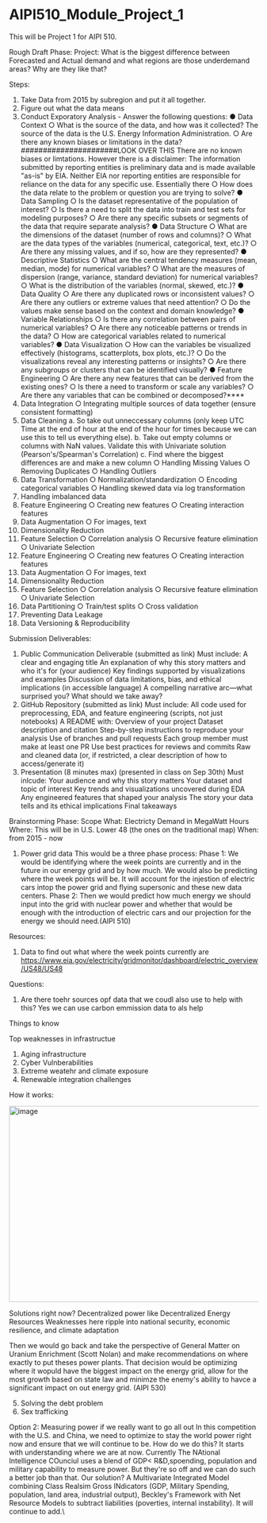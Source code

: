 # AIPI510_Module_Project_1
This will be Project 1 for AIPI 510.

Rough Draft Phase:
Project:
What is the biggest difference between Forecasted and Actual demand and what regions are those underdemand areas? Why are they like that?

Steps:
1. Take Data from 2015 by subregion and put it all together.
2. Figure out what the data means
3. Conduct Exporatory Analysis - Answer the following questions:
● Data Context
  ○ What is the source of the data, and how was it collected?
The source of the data is the U.S. Energy Information Administration.
  ○ Are there any known biases or limitations in the data?
######################LOOK OVER THIS
There are no known biases or limtations. However there is a disclaimer: The information submitted by reporting entities is preliminary data and is made available "as-is" by EIA. Neither EIA nor reporting entities are responsible for reliance on the data for any specific use. Essentially there
  ○ How does the data relate to the problem or question you are trying to solve?
● Data Sampling
  ○ Is the dataset representative of the population of interest?
  ○ Is there a need to split the data into train and test sets for modeling purposes?
  ○ Are there any specific subsets or segments of the data that require separate analysis?
● Data Structure
  ○ What are the dimensions of the dataset (number of rows and columns)?
  ○ What are the data types of the variables (numerical, categorical, text, etc.)?
  ○ Are there any missing values, and if so, how are they represented?
● Descriptive Statistics
  ○ What are the central tendency measures (mean, median, mode) for numerical variables?
  ○ What are the measures of dispersion (range, variance, standard deviation) for numerical
    variables?
  ○ What is the distribution of the variables (normal, skewed, etc.)?
● Data Quality
  ○ Are there any duplicated rows or inconsistent values?
  ○ Are there any outliers or extreme values that need attention?
  ○ Do the values make sense based on the context and domain knowledge?
● Variable Relationships
  ○ Is there any correlation between pairs of numerical variables?
  ○ Are there any noticeable patterns or trends in the data?
  ○ How are categorical variables related to numerical variables?
● Data Visualization
  ○ How can the variables be visualized effectively (histograms, scatterplots, box plots, etc.)?
  ○ Do the visualizations reveal any interesting patterns or insights?
  ○ Are there any subgroups or clusters that can be identified visually?
● Feature Engineering
  ○ Are there any new features that can be derived from the existing ones?
  ○ Is there a need to transform or scale any variables?
  ○ Are there any variables that can be combined or decomposed?****
5. Data Integration
  ○ Integrating multiple sources of data together (ensure consistent formatting)
6. Data Cleaning
   a. So take out unneccessary columns (only keep UTC Time at the end of hour at the end of the hour for times because we can use this to tell us everything else).
   b. Take out empty columns or columns with NaN values. Validate this with Univariate solution (Pearson's/Spearman's Correlation)
   c. Find where the biggest differences are and make a new column
  ○ Handling Missing Values
  ○ Removing Duplicates
  ○ Handling Outliers
7. Data Transformation
  ○ Normalization/standardization
  ○ Encoding categorical variables
  ○ Handling skewed data via log transformation
8. Handling imbalanced data
9. Feature Engineering
  ○ Creating new features
  ○ Creating interaction features
10. Data Augmentation
  ○ For images, text
11. Dimensionality Reduction
12. Feature Selection
  ○ Correlation analysis
  ○ Recursive feature elimination
  ○ Univariate Selection
13. Feature Engineering
  ○ Creating new features
  ○ Creating interaction features
14. Data Augmentation
  ○ For images, text
15. Dimensionality Reduction
16. Feature Selection
  ○ Correlation analysis
  ○ Recursive feature elimination
  ○ Univariate Selection
17. Data Partitioning
○ Train/test splits
○ Cross validation
18. Preventing Data Leakage
19. Data Versioning & Reproducibility

Submission Deliverables:
1. Public Communication Deliverable (submitted as link)
   Must include:
   A clear and engaging title
   An explanation of why this story matters and who it's for (your audience)
   Key findings supported by visualizations and examples
   Discussion of data limitations, bias, and ethical implications (in accessible language)
   A compelling narrative arc—what surprised you? What should we take away?
2. GitHub Repository (submitted as link)
   Must include:
   All code used for preprocessing, EDA, and feature engineering (scripts, not just notebooks)
   A README with:
      Overview of your project
      Dataset description and citation
      Step-by-step instructions to reproduce your analysis
      Use of branches and pull requests
   Each group member must make at least one PR
      Use best practices for reviews and commits
   Raw and cleaned data (or, if restricted, a clear description of how to access/generate it)
5. Presentation (8 minutes max) (presented in class on Sep 30th)
  Must inlcude:
      Your audience and why this story matters
      Your dataset and topic of interest
      Key trends and visualizations uncovered during EDA
      Any engineered features that shaped your analysis
      The story your data tells and its ethical implications
      Final takeaways

Brainstorming Phase:
Scope
What: Electricty Demand in MegaWatt Hours
Where: This will be in U.S. Lower 48 (the ones on the traditional map)
When: from 2015 - now

1. Power grid data
   This would be a three phase process:
   Phase 1: We would be identifying where the week points are currently and in the future in our energy grid and by how much. We would also be predicting where the week points will be. It will account for the injestion of electric cars intop the power grid and flying supersonic and these new data centers.
   Phase 2: Then we would predict how much energy we should input into the grid with nuclear power and whether that would be enough with the introduction of electric cars and our projection for the energy we should need.(AIPI 510)

Resources:
1. Data to find out what where the week points currently are
https://www.eia.gov/electricity/gridmonitor/dashboard/electric_overview/US48/US48

Questions:
1. Are there toehr sources opf data that we coudl also use to help with this?
Yes we can use carbon emmission data to als help 

Things to know

Top weaknesses in infrastructue
1. Aging infrastructure
2. Cyber Vulnberabilities
3. Extreme weatehr and climate exposure
4. Renewable integration challenges

How it works:

<img width="865" height="395" alt="image" src="https://github.com/user-attachments/assets/9aeb554b-fd62-4125-b839-5f72bf89d89d" />

Solutions right now?
Decentralized power like Decentralized Energy Resources
Weaknesses here ripple into national security, economic resilience, and climate adaptation

   Then we would go back and take the perspective of General Matter on Uranium Enrichment (Scott Nolan) and make recommendations on where exactly to put theses power plants. That decision would be optimizing where it wopuld have the biggest impact on the energy grid, allow for the most growth based on state law and minimze the enemy's ability to havce a significant impact on out energy grid. (AIPI 530)

   
5. Solving the debt problem
6. Sex trafficking

Option 2: Measuring power if we really want to go all out
In this competition with the U.S. and China, we need to optimize to stay the world power right now and ensure that we will continue to be. How do we do this? It starts with understanding where we are at now. Currently The NAtional Intelligence COunciul uses a blend of GDP< R&D,spoending, population and military capability to measure power. But they're so off and we can do such a better job than that. Our solution? A Multivariate Integrated Model combining Class Realsim Gross INdicators (GDP, Military Spending, population, land area, industrial output), Beckley's Framework with Net Resource Models to subtract liabilities (poverties, internal instability). It will continue to add.\
